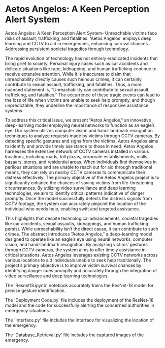 # Aetos Angelos: A Keen Perception Alert System
Aetos Angelos: A Keen Perception Alert System- Unreachable victims face risks of assault, trafficking, and fatalities. 'Aetos Angelos' employs deep learning and CCTV to aid in emergencies, enhancing survival chances. Addressing persistent societal tragedies through technology.

The rapid evolution of technology has not entirely eradicated incidents that bring grief to society. Personal injury cases such as car accidents and delicate situations like rape, kidnapping, and human trafficking continue to receive extensive attention. While it is inaccurate to claim that unreachability directly causes such heinous crimes, it can certainly contribute to sexual assault, trafficking, and fatalities. Thus, a more nuanced statement is, ”Unreachability can contribute to sexual assault, trafficking, and fatalities.” The occurrence of these tragic events can lead to the loss of life when victims are unable to seek help promptly, and though unpredictable, they underline the importance of responsive assistance systems.

To address this critical issue, we present ”Aetos Angelos,” an innovative deep-learning model employing neural networks to function as an eagle’s eye. Our system utilizes computer vision and hand-landmark recognition techniques to analyze requests made by victims through CCTV cameras. By detecting specific gestures and signs from the victims, Aetos Angelos aims to identify and provide timely assistance to those in need. Aetos Angelos harnesses the extensive network of CCTV cameras installed in various locations, including roads, toll plazas, corporate establishments, malls, bazaars, stores, and residential areas. When individuals find themselves in perilous situations and are unable to reach out for aid through traditional means, they can rely on nearby CCTV cameras to communicate their distress effectively. The primary objective of the Aetos Angelos project is to significantly enhance the chances of saving victims from life-threatening circumstances. By utilizing video surveillance and deep learning technologies, we aim to identify critical patterns indicative of danger promptly. Once the model successfully detects the distress signals from CCTV footage, the system can accurately pinpoint the location of the individual who needs help, enabling swift and targeted assistance.

This highlights that despite technological advancements, societal tragedies like car accidents, sexual assaults, kidnappings, and human trafficking persist. While unreachability isn’t the direct cause, it can contribute to such crimes. The abstract introduces ”Aetos Angelos,” a deep-learning model designed to operate like an eagle’s eye using neural networks, computer vision, and hand-landmark recognition. By analyzing victims’ gestures through CCTV cameras, the system aims to offer timely assistance in critical situations. Aetos Angelos leverages existing CCTV networks across various locations to aid individuals unable to seek help traditionally. The project’s primary objective is to improve victim survival chances by identifying danger cues promptly and accurately through the integration of video surveillance and deep learning technologies.

The 'Resnet18.ipynb' notebook accurately trains the ResNet-18 model for precise gesture identification.

The 'Deployment Code.py' file includes the deployment of the ResNet-18 model and the code for successfully alerting the concerned authorities in emergency situations.

The 'Interface.py' file includes the interface for visualizing the location of the emergency.

The 'Database_Retrieval.py' file includes the captured images of the emergency.
